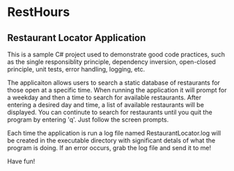 # RestHours
## Restaurant Locator Application

This is a sample C# project used to demonstrate good code practices, such as the single responsiblity principle, dependency inversion, open-closed principle, unit tests, error handling, logging, etc.

The applicaiton allows users to search a static database of restaurants for those open at a specific time. When running the application it will prompt for a weekday and then a time to search for available restaurants. After entering a desired day and time, a list of available restaurants will be displayed. You can continute to search for restaurants until you quit the program by entering 'q'. Just follow the screen prompts.

Each time the application is run a log file named RestaurantLocator.log will be created in the executable directory with significant detals of what the program is doing. If an error occurs, grab the log file and send it to me!

Have fun!

